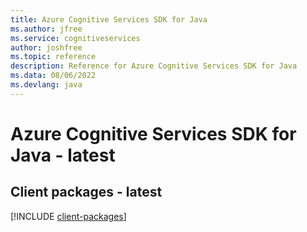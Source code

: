```yaml
---
title: Azure Cognitive Services SDK for Java
ms.author: jfree
ms.service: cognitiveservices
author: joshfree
ms.topic: reference
description: Reference for Azure Cognitive Services SDK for Java
ms.data: 08/06/2022
ms.devlang: java
---
```

# Azure Cognitive Services SDK for Java - latest

## Client packages - latest
[!INCLUDE [client-packages](cognitive-services-client-index.md)]
